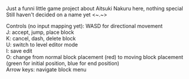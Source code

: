 Just a funni little game project about Aitsuki Nakuru here, nothing special<br>
Still haven't decided on a name yet <~.~>

Controls (no input mapping yet):
WASD for directional movement<br>
J: accept, jump, place block<br>
K: cancel, dash, delete block<br>
U: switch to level editor mode<br>
I: save edit<br>
O: change from normal block placement (red) to moving block placement<br>
(green for initial position, blue for end position)<br>
Arrow keys: navigate block menu<br>
